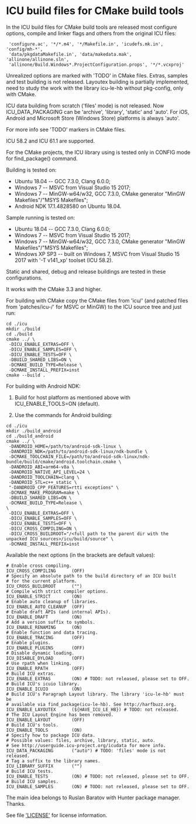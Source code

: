 # ICU build files for CMake build tools

In the ICU build files for CMake build tools are released most configure
options, compile and linker flags and others from the original ICU files:

```
 'configure.ac', '*/*.m4', '*/Makefile.in', 'icudefs.mk.in', 'config/mh-*',
 'data/pkgdataMakefile.in', 'data/makedata.mak', 'allinone/allinone.sln',
 'allinone/Build.Windows*.ProjectConfiguration.props', '*/*.vcxproj'
```

Unrealized options are marked with 'TODO' in CMake files.
Extras, samples and test building is not released.
Layoutex building is partially implemented, need to study the work with
the library icu-le-hb without pkg-config, only with CMake.

ICU data building from scratch ('files' mode) is not released.
Now ICU_DATA_PACKAGING can be 'archive', 'library', 'static' and 'auto'.
For iOS, Android and Microsoft Store (Windows Store) platforms is always 'auto'.

For more info see 'TODO' markers in CMake files.

ICU 58.2 and ICU 61.1 are supported.

For the CMake projects, the ICU library using is tested only in CONFIG mode
for find_package() command.

Building is tested on:
- Ubuntu 18.04 -- GCC 7.3.0, Clang 6.0.0;
- Windows 7 -- MSVC from Visual Studio 15 2017;
- Windows 7 -- MinGW-w64/w32, GCC 7.3.0,
               CMake generator "MinGW Makefiles"/"MSYS Makefiles";
- Android NDK 17.1.4828580 on Ubuntu 18.04.

Sample running is tested on:
- Ubuntu 18.04 -- GCC 7.3.0, Clang 6.0.0;
- Windows 7 -- MSVC from Visual Studio 15 2017;
- Windows 7 -- MinGW-w64/w32, GCC 7.3.0,
               CMake generator "MinGW Makefiles"/"MSYS Makefiles";
- Windows XP SP3 -- built on Windows 7, MSVC from Visual Studio 15 2017
                    with '-T v141_xp' toolset (ICU 58.2).

Static and shared, debug and release buildings are tested in these
configurations.

It works with the CMake 3.3 and higher.

For building with CMake copy the CMake files from 'icu/'
(and patched files from 'patches/icu-<version>/' for MSVC or MinGW)
to the ICU source tree and just run:

```
cd ./icu
mkdir ./build
cd ./build
cmake ../ \
 -DICU_ENABLE_EXTRAS=OFF \
 -DICU_ENABLE_SAMPLES=OFF \
 -DICU_ENABLE_TESTS=OFF \
 -DBUILD_SHARED_LIBS=ON \
 -DCMAKE_BUILD_TYPE=Release \
 -DCMAKE_INSTALL_PREFIX=inst
cmake --build .
```

For building with Android NDK:

1. Build for host platform as mentioned above with
   ICU_ENABLE_TOOLS=ON (default).

2. Use the commands for Android building:

```
cd ./icu
mkdir ./build_android
cd ./build_android
cmake ../ \
 -DANDROID_HOME=/path/to/android-sdk-linux \
 -DANDROID_NDK=/path/to/android-sdk-linux/ndk-bundle \
 -DCMAKE_TOOLCHAIN_FILE=/path/to/android-sdk-linux/ndk-bundle/build/cmake/android.toolchain.cmake \
 -DANDROID_ABI=arm64-v8a \
 -DANDROID_NATIVE_API_LEVEL=24 \
 -DANDROID_TOOLCHAIN=clang \
 -DANDROID_STL=c++_static \
 "-DANDROID_CPP_FEATURES=rtti exceptions" \
 -DCMAKE_MAKE_PROGRAM=make \
 -DBUILD_SHARED_LIBS=ON \
 -DCMAKE_BUILD_TYPE=Release \
\
 -DICU_ENABLE_EXTRAS=OFF \
 -DICU_ENABLE_SAMPLES=OFF \
 -DICU_ENABLE_TESTS=OFF \
 -DICU_CROSS_COMPILING=ON \
 -DICU_CROSS_BUILDROOT="/<full path to the parent dir with the unpacked ICU sources>/icu/build/source" \
 -DCMAKE_INSTALL_PREFIX=inst
```

Available the next options (in the brackets are default values):

```
# Enable cross compiling.
ICU_CROSS_COMPILING      (OFF)
# Specify an absolute path to the build directory of an ICU built
# for the current platform.
ICU_CROSS_BUILDROOT      ("")
# Compile with strict compiler options.
ICU_ENABLE_STRICT        (ON)
# Enable auto cleanup of libraries.
ICU_ENABLE_AUTO_CLEANUP  (OFF)
# Enable draft APIs (and internal APIs).
ICU_ENABLE_DRAFT         (ON)
# Add a version suffix to symbols.
ICU_ENABLE_RENAMING      (ON)
# Enable function and data tracing.
ICU_ENABLE_TRACING       (OFF)
# Enable plugins.
ICU_ENABLE_PLUGINS       (OFF)
# Disable dynamic loading.
ICU_DISABLE_DYLOAD       (OFF)
# Use rpath when linking.
ICU_ENABLE_RPATH         (OFF)
# Build ICU extras.
ICU_ENABLE_EXTRAS        (ON) # TODO: not released, please set to OFF.
# Build ICU's icuio library.
ICU_ENABLE_ICUIO         (ON)
# Build ICU's Paragraph Layout library. The library 'icu-le-hb' must be
# available via find_package(icu-le-hb). See http://harfbuzz.org.
ICU_ENABLE_LAYOUTEX      (${HAVE_ICU_LE_HB}) # TODO: not released.
# The ICU Layout Engine has been removed.
ICU_ENABLE_LAYOUT        (OFF)
# Build ICU's tools.
ICU_ENABLE_TOOLS         (ON)
# Specify how to package ICU data.
# Possible values: files, archive, library, static, auto.
# See http://userguide.icu-project.org/icudata for more info.
ICU_DATA_PACKAGING       ("auto") # TODO: 'files' mode is not released.
# Tag a suffix to the library names.
ICU_LIBRARY_SUFFIX       ("")
# Build ICU tests.
ICU_ENABLE_TESTS         (ON) # TODO: not released, please set to OFF.
# Build ICU samples.
ICU_ENABLE_SAMPLES       (ON) # TODO: not released, please set to OFF.
```

The main idea belongs to Ruslan Baratov with Hunter package manager. Thanks.

See file ['LICENSE'](/LICENSE) for license information.
